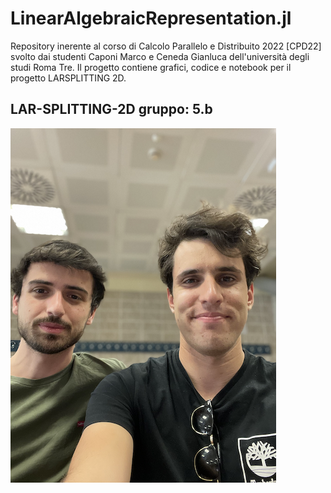 # LinearAlgebraicRepresentation.jl

Repository inerente al corso di Calcolo Parallelo e Distribuito 2022 [CPD22] svolto dai studenti Caponi Marco e Ceneda Gianluca dell'università degli studi Roma Tre.
Il progetto contiene grafici, codice e notebook per il progetto LARSPLITTING 2D.

## LAR-SPLITTING-2D gruppo: 5.b


![Studenti Marco e Gianluca](https://github.com/MarcoCap13/LAR-SPLITTING-2D-5.b-/blob/main/docs/immagine_Marco_Gianluca.png?raw=true) 